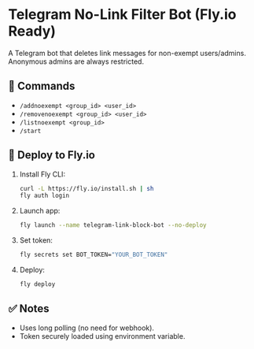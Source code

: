 # Telegram No-Link Filter Bot (Fly.io Ready)

A Telegram bot that deletes link messages for non-exempt users/admins. Anonymous admins are always restricted.

## 🔧 Commands
- `/addnoexempt <group_id> <user_id>`
- `/removenoexempt <group_id> <user_id>`
- `/listnoexempt <group_id>`
- `/start`

## 🚀 Deploy to Fly.io

1. Install Fly CLI:
   ```bash
   curl -L https://fly.io/install.sh | sh
   fly auth login
   ```

2. Launch app:
   ```bash
   fly launch --name telegram-link-block-bot --no-deploy
   ```

3. Set token:
   ```bash
   fly secrets set BOT_TOKEN="YOUR_BOT_TOKEN"
   ```

4. Deploy:
   ```bash
   fly deploy
   ```

## ✅ Notes
- Uses long polling (no need for webhook).
- Token securely loaded using environment variable.
